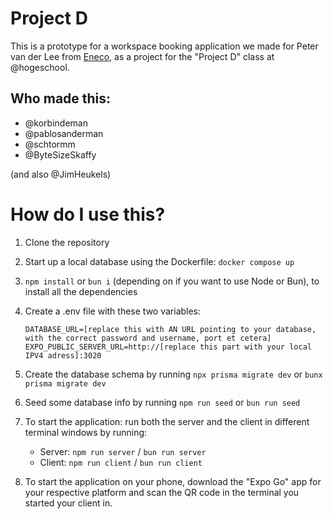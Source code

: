 # Project D
This is a prototype for a workspace booking application we made for Peter van der Lee from [Eneco](http://eneco.nl), as a project for the "Project D" class at @hogeschool.

## Who made this:
- @korbindeman
- @pablosanderman
- @schtormm
- @ByteSizeSkaffy

(and also @JimHeukels)

# How do I use this?
1. Clone the repository
2. Start up a local database using the Dockerfile: ```docker compose up```
3. ```npm install``` or ```bun i``` (depending on if you want to use Node or Bun), to install all the dependencies
4. Create a .env file with these two variables: 

    ```
    DATABASE_URL=[replace this with AN URL pointing to your database, with the correct password and username, port et cetera]
    EXPO_PUBLIC_SERVER_URL=http://[replace this part with your local IPV4 adress]:3020
    ```
5. Create the database schema by running ```npx prisma migrate dev``` or ```bunx prisma migrate dev```
6. Seed some database info by running ```npm run seed``` or ```bun run seed```
7. To start the application: run both the server and the client in different terminal windows by running:
    - Server: ```npm run server``` / ```bun run server```
    - Client: ```npm run client``` / ```bun run client```
8. To start the application on your phone, download the "Expo Go" app for your respective platform and scan the QR code in the terminal you started your client in.
